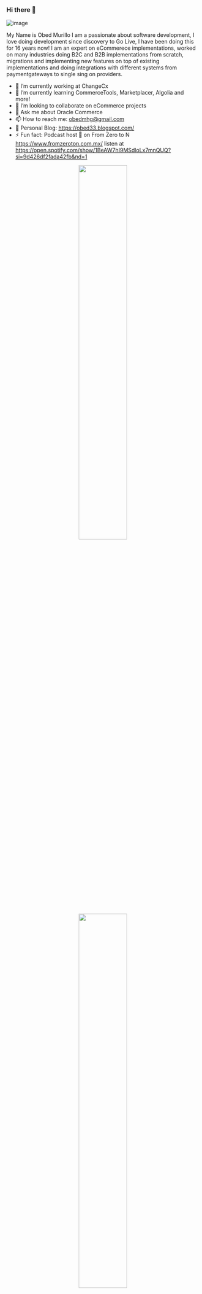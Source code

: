 

### Hi there 👋

![image](https://user-images.githubusercontent.com/773341/197629514-44d68c0a-a6c9-486e-af58-ee873eb636fb.png)

My Name is Obed Murillo I am a passionate about software development, I love doing development since discovery to Go Live, I have been doing this for 16 years now!
I am an expert on eCommerece implementations, worked on many industries doing B2C and B2B implementations from scratch, migrations and implementing new features on top of existing implementations and doing integrations with different systems from paymentgateways to single sing on providers.

- 🔭 I’m currently working at ChangeCx
- 🌱 I’m currently learning CommerceTools, Marketplacer, Algolia and more!
- 👯 I’m looking to collaborate on eCommerce projects
- 💬 Ask me about Oracle Commerce
- 📫 How to reach me: obedmhg@gmail.com
- 📝 Personal Blog:  https://obed33.blogspot.com/ 
- ⚡ Fun fact: Podcast host 🎤 on From Zero to N https://www.fromzeroton.com.mx/ listen at https://open.spotify.com/show/1BeAW7hI9MSdloLx7mnQUQ?si=9d426df2fada42fb&nd=1

<p align="center">
  <img height="50%" width="auto" src ="https://github-readme-stats.vercel.app/api?username=obedmhg&show_icons=true&count_private=true&bg_color=00000000">
  <br>
  <img height="50%" width="auto" src ="https://github-readme-stats.vercel.app/api/top-langs/?username=obedmhg&layout=compact&bg_color=00000000&langs_count=6&hide=jupyter%20notebook,tex,css,php">
  <br>
  <img src ="https://github-readme-streak-stats.herokuapp.com?user=obedmhg&background=FFFFFF00">
  
</p>

<!-- <p align="center">
  <img align="left" src ="https://github-readme-stats.vercel.app/api/pin/?username=obedmhg&repo=ytdx">
  <img align="right" src ="https://github-readme-stats.vercel.app/api/pin/?username=obedmhg&repo=pixel-weather">
</p> -->


<!--
